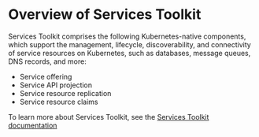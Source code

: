 # Overview of Services Toolkit

Services Toolkit comprises the following Kubernetes-native components, which support the management,
lifecycle, discoverability, and connectivity of service resources on Kubernetes, such as databases,
message queues, DNS records, and more:

- Service offering
- Service API projection
- Service resource replication
- Service resource claims

To learn more about Services Toolkit, see the
[Services Toolkit documentation](https://docs.vmware.com/en/Services-Toolkit-for-VMware-Tanzu-Application-Platform/0.9/svc-tlk/overview.html)
